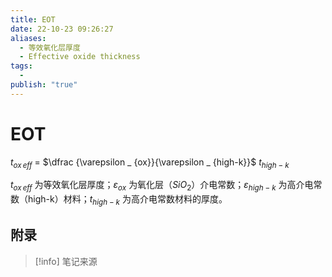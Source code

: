 ```yaml
---
title: EOT
date: 22-10-23 09:26:27
aliases:
  - 等效氧化层厚度
  - Effective oxide thickness
tags:
  - 
publish: "true"
---
```


# EOT

$t_ {ox \, eff}$ = $\dfrac {\varepsilon _ {ox}}{\varepsilon _ {high-k}}$ $t_ {high-k}$

$t_{ox\, eff}$ 为等效氧化层厚度；$\varepsilon _ {ox}$ 为氧化层（$SiO_{2}$）介电常数；$\varepsilon _ {high-k}$ 为高介电常数（high-k）材料；$t_{high-k}$ 为高介电常数材料的厚度。

## 附录

> [!info] 笔记来源
> 

